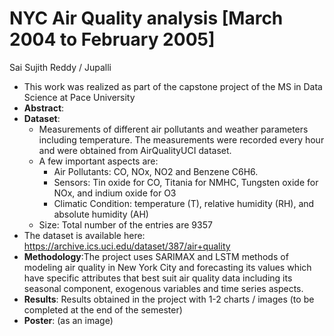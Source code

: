 # NYC Air Quality analysis [March 2004 to February 2005]
Sai Sujith Reddy / Jupalli

* This work was realized as part of the capstone project of the MS in Data Science at Pace University
* **Abstract**:
* **Dataset**:
   * Measurements of different air pollutants and weather parameters including temperature. The measurements were recorded every hour and were obtained from AirQualityUCI dataset.
   * A few important aspects are:
      *  Air Pollutants: CO, NOx, NO2 and Benzene C6H6.
      * Sensors: Tin oxide for CO, Titania for NMHC, Tungsten oxide for NOx, and indium oxide for O3
      * Climatic Condition: temperature (T), relative humidity (RH), and absolute humidity (AH)
   * ​Size: Total number of the entries are 9357
* The dataset is available here: https://archive.ics.uci.edu/dataset/387/air+quality
* **Methodology**:The project uses SARIMAX and LSTM methods of modeling air quality in New York City and forecasting its values which have specific attributes that best suit air quality data including its seasonal component, exogenous variables and time series aspects.
* **Results**: Results obtained in the project with 1-2 charts / images (to be completed at the end of the semester)
* **Poster**: (as an image)
